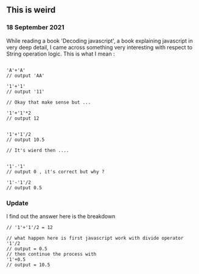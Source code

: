 ## This is weird

### 18 September 2021

While reading a book 'Decoding javascript', a book explaining javascript in very deep detail, I came across something very interesting with respect to String operation logic. This is what I mean :

```

'A'+'A'
// output 'AA'

'1'+'1'
// output '11'

// Okay that make sense but ...

'1'+'1'*2
// output 12


'1'+'1'/2
// output 10.5

// It's wierd then ....


'1'-'1'
// output 0 , it's correct but why ?

'1'-'1'/2
// output 0.5

```

### Update

I find out the answer here is the breakdown

```
// '1'+'1'/2 = 12

// what happen here is first javascript work with divide operator
'1'/2
// output = 0.5
// then continue the process with
'1'+0.5
// output = 10.5

```

